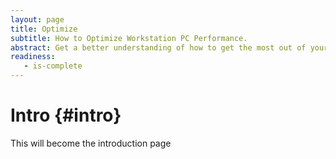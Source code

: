 ```yaml
---
layout: page
title: Optimize
subtitle: How to Optimize Workstation PC Performance.
abstract: Get a better understanding of how to get the most out of your workstation computer. Photographers will be using differently optimized PC parts compared to 3D designers or software developers. Learn all about the difference here. Follow these guides to find out what type of computer you need based on your applications.
readiness:
   - is-complete
---
```




# Intro {#intro}

This will become the introduction page
